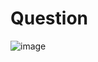 # Question
![image](https://github.com/user-attachments/assets/2e6c88bf-87c7-4edf-a06a-b0bec2c9130c)

